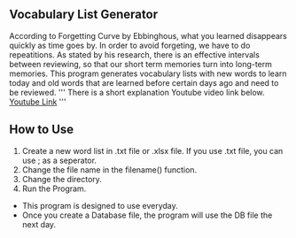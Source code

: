 ## Vocabulary List Generator
According to Forgetting Curve by Ebbinghous, what you learned disappears quickly as time goes by.
In order to avoid forgeting, we have to do repeatitions.
As stated by his research, there is an effective intervals between reviewing, so that our short term memories turn into long-term memories.
This program generates vocabulary lists with new words to learn today and old words that are learned before certain days ago and need to be reviewed.
'''
There is a short explanation Youtube video link below.
[Youtube Link](https://youtu.be/1qRMLY4hNPU)
'''
## How to Use
1. Create a new word list in .txt file or .xlsx file.
If you use .txt file, you can use ; as a seperator.
2. Change the file name in the filename() function.
3. Change the directory. 
4. Run the Program.

* This program is designed to use everyday.
* Once you create a Database file, the program will use the DB file the next day.